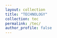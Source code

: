 ```yaml
---
layout: collection
title: "TECHNOLOGY"
collection: tec
permalink: /tec/
author_profile: false
---
```

